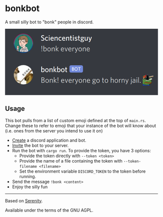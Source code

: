 # bonkbot

A small silly bot to "bonk" people in discord.

![Screenshot](files/Screenshot.png)

## Usage

This bot pulls from a list of custom emoji defined at the top of `main.rs`. Change these to refer to emoji that your instance of the bot will know about (i.e. ones from the server you intend to use it on)

- [Create](https://discordpy.readthedocs.io/en/latest/discord.html#creating-a-bot-account) a discord application and bot.
- [Invite](https://discordpy.readthedocs.io/en/latest/discord.html#inviting-your-bot) the bot to your server.
- Run the bot with `cargo run`. To provide the token, you have 3 options:
  - Provide the token directly with `--token <token>`
  - Provide the name of a file containing the token with `--token-filename <filename>`
  - Set the environment variable `DISCORD_TOKEN` to the token before running.
- Send the message `!bonk <content>`
- Enjoy the silly fun

---

Based on [Serenity](https://github.com/serenity-rs/serenity).

Available under the terms of the GNU AGPL.
